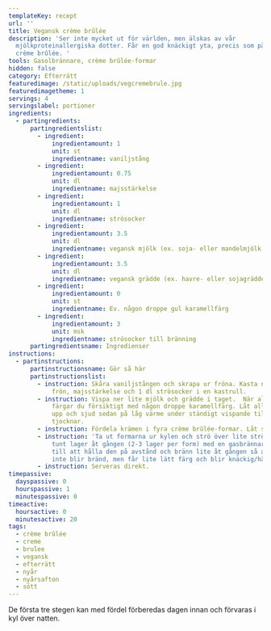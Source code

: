 ```yaml
---
templateKey: recept
url: ''
title: Vegansk crème brûlée
description: 'Ser inte mycket ut för världen, men älskas av vår
  mjölkproteinallergiska dotter. Får en god knäckigt yta, precis som på vanlig
  crème brûlée. '
tools: Gasolbrännare, crème brûlée-formar
hidden: false
category: Efterrätt
featuredimage: /static/uploads/vegcremebrule.jpg
featuredimagetheme: 1
servings: 4
servingslabel: portioner
ingredients:
  - partingredients:
      partingredientslist:
        - ingredient:
            ingredientamount: 1
            unit: st
            ingredientname: vaniljstång
        - ingredient:
            ingredientamount: 0.75
            unit: dl
            ingredientname: majsstärkelse
        - ingredient:
            ingredientamount: 1
            unit: dl
            ingredientname: strösocker
        - ingredient:
            ingredientamount: 3.5
            unit: dl
            ingredientname: vegansk mjölk (ex. soja- eller mandelmjölk)
        - ingredient:
            ingredientamount: 3.5
            unit: dl
            ingredientname: vegansk grädde (ex. havre- eller sojagrädde)
        - ingredient:
            ingredientamount: 0
            unit: st
            ingredientname: Ev. någon droppe gul karamellfärg
        - ingredient:
            ingredientamount: 3
            unit: msk
            ingredientname: strösocker till bränning
      partingredientsname: Ingredienser
instructions:
  - partinstructions:
      partinstructionsname: Gör så här
      partinstructionslist:
        - instruction: Skåra vaniljstången och skrapa ur fröna. Kasta ner vaniljstång,
            frön, majsstärkelse och 1 dl strösocker i en kastrull.
        - instruction: Vispa ner lite mjölk och grädde i taget.  När allt är nedvispat
            färgar du försiktigt med någon droppe karamellfärg. Låt allt koka
            upp och sjud sedan på låg värme under ständigt vispande tills krämen
            tjocknar.
        - instruction: Fördela krämen i fyra crème brûlée-formar. Låt svalna helt i kylen.
        - instruction: 'Ta ut formarna ur kylen och strö över lite strösocker. Bränn ett
            tunt lager åt gången (2-3 lager per form) med en gasbrännare. Se
            till att hålla den på avstånd och bränn lite åt gången så att ytan
            inte blir bränd, men får lite lätt färg och blir knäckig/hård. '
        - instruction: Serveras direkt.
timepassive:
  dayspassive: 0
  hourspassive: 1
  minutespassive: 0
timeactive:
  hoursactive: 0
  minutesactive: 20
tags:
  - crème brûlée
  - creme
  - brulee
  - vegansk
  - efterrätt
  - nyår
  - nyårsafton
  - sött
---
```


D﻿e första tre stegen kan med fördel förberedas dagen innan och förvaras i kyl över natten.
